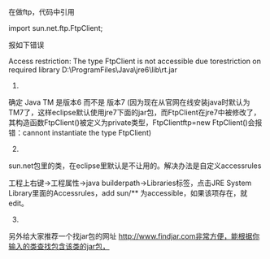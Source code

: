 在做ftp，代码中引用

import sun.net.ftp.FtpClient;

报如下错误

Access restriction: The type FtpClient is not accessible due torestriction on required library D:\ProgramFiles\Java\jre6\lib\rt.jar





1.



确定 Java TM 是版本6 而不是 版本7 (因为现在从官网在线安装java时默认为TM7了，这样eclipse默认使用jre7下面的jar包，而FtpClient在jre7中被修改了，其构造函数FtpClient()被定义为private类型，FtpClientftp=new FtpClient()会报错：cannont instantiate the type FtpClient)



2.

sun.net包里的类，在eclipse里默认是不让用的。解决办法是自定义accessrules



工程上右键->工程属性->java builderpath->Libraries标签，点击JRE System Library里面的Accessrules，add sun/** 为accessible，如果该项存在，就edit。





3.



另外给大家推荐一个找jar包的网址 http://www.findjar.com非常方便，能根据你输入的类查找包含该类的jar包，